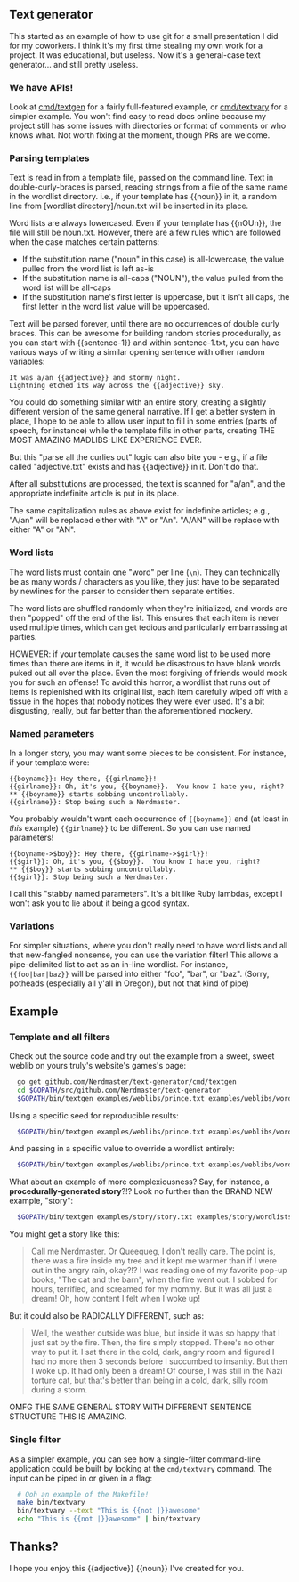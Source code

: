 Text generator
-----

This started as an example of how to use git for a small presentation I did
for my coworkers.  I think it's my first time stealing my own work for a
project.  It was educational, but useless.  Now it's a general-case text
generator... and still pretty useless.

### We have APIs!

Look at [cmd/textgen](cmd/textgen) for a fairly full-featured example, or
[cmd/textvary](cmd/textvary) for a simpler example.  You won't find easy to
read docs online because my project still has some issues with directories or
format of comments or who knows what.  Not worth fixing at the moment, though
PRs are welcome.

### Parsing templates

Text is read in from a template file, passed on the command line.  Text in
double-curly-braces is parsed, reading strings from a file of the same name in
the wordlist directory.  i.e., if your template has {{noun}} in it, a random
line from [wordlist directory]/noun.txt will be inserted in its place.

Word lists are always lowercased.  Even if your template has {{nOUn}}, the file
will still be noun.txt.  However, there are a few rules which are followed when
the case matches certain patterns:

- If the substitution name ("noun" in this case) is all-lowercase, the value
  pulled from the word list is left as-is
- If the substitution name is all-caps ("NOUN"), the value pulled from the word
  list will be all-caps
- If the substitution name's first letter is uppercase, but it isn't all caps,
  the first letter in the word list value will be uppercased.

Text will be parsed forever, until there are no occurrences of double curly
braces.  This can be awesome for building random stories procedurally, as you
can start with {{sentence-1}} and within sentence-1.txt, you can have various
ways of writing a similar opening sentence with other random variables:

    It was a/an {{adjective}} and stormy night.
    Lightning etched its way across the {{adjective}} sky.

You could do something similar with an entire story, creating a slightly
different version of the same general narrative.  If I get a better system in
place, I hope to be able to allow user input to fill in some entries (parts of
speech, for instance) while the template fills in other parts, creating THE
MOST AMAZING MADLIBS-LIKE EXPERIENCE EVER.

But this "parse all the curlies out" logic can also bite you - e.g., if a file
called "adjective.txt" exists and has {{adjective}} in it.  Don't do that.

After all substitutions are processed, the text is scanned for "a/an", and the
appropriate indefinite article is put in its place.

The same capitalization rules as above exist for indefinite articles; e.g.,
"A/an" will be replaced either with "A" or "An".  "A/AN" will be replace with
either "A" or "AN".

### Word lists

The word lists must contain one "word" per line (`\n`).  They can technically
be as many words / characters as you like, they just have to be separated by
newlines for the parser to consider them separate entities.

The word lists are shuffled randomly when they're initialized, and words are
then "popped" off the end of the list.  This ensures that each item is never
used multiple times, which can get tedious and particularly embarrassing at
parties.

HOWEVER: if your template causes the same word list to be used more times than
there are items in it, it would be disastrous to have blank words puked out all
over the place.  Even the most forgiving of friends would mock you for such an
offense!  To avoid this horror, a wordlist that runs out of items is
replenished with its original list, each item carefully wiped off with a tissue
in the hopes that nobody notices they were ever used.  It's a bit disgusting,
really, but far better than the aforementioned mockery.

### Named parameters

In a longer story, you may want some pieces to be consistent.  For instance,
if your template were:

    {{boyname}}: Hey there, {{girlname}}!
    {{girlname}}: Oh, it's you, {{boyname}}.  You know I hate you, right?
    ** {{boyname}} starts sobbing uncontrollably.
    {{girlname}}: Stop being such a Nerdmaster.

You probably wouldn't want each occurrence of `{{boyname}}` and (at least in
*this* example) `{{girlname}}` to be different.  So you can use named
parameters!

    {{boyname->$boy}}: Hey there, {{girlname->$girl}}!
    {{$girl}}: Oh, it's you, {{$boy}}.  You know I hate you, right?
    ** {{$boy}} starts sobbing uncontrollably.
    {{$girl}}: Stop being such a Nerdmaster.

I call this "stabby named parameters".  It's a bit like Ruby lambdas, except I
won't ask you to lie about it being a good syntax.

### Variations

For simpler situations, where you don't really need to have word lists and all
that new-fangled nonsense, you can use the variation filter!  This allows a
pipe-delimited list to act as an in-line wordlist.  For instance,
`{{foo|bar|baz}}` will be parsed into either "foo", "bar", or "baz".  (Sorry,
potheads (especially all y'all in Oregon), but not that kind of pipe)

Example
-----

### Template and all filters

Check out the source code and try out the example from a sweet, sweet weblib on
yours truly's website's games's page:

```bash
  go get github.com/Nerdmaster/text-generator/cmd/textgen
  cd $GOPATH/src/github.com/Nerdmaster/text-generator
  $GOPATH/bin/textgen examples/weblibs/prince.txt examples/weblibs/wordlists
```

Using a specific seed for reproducible results:

```bash
  $GOPATH/bin/textgen examples/weblibs/prince.txt examples/weblibs/wordlists --seed 5
```

And passing in a specific value to override a wordlist entirely:

```bash
  $GOPATH/bin/textgen examples/weblibs/prince.txt examples/weblibs/wordlists --value "malename:Johnny Five"
```

What about an example of more complexiousness?  Say, for instance, a
**procedurally-generated story**?!?  Look no further than the BRAND NEW
example, "story":

```bash
  $GOPATH/bin/textgen examples/story/story.txt examples/story/wordlists/
```

You might get a story like this:

> Call me Nerdmaster.  Or Queequeg, I don't really care.  The point is, there
> was a fire inside my tree and it kept me warmer than if I were out in the
> angry rain, okay?!?  I was reading one of my favorite pop-up books, "The cat
> and the barn", when the fire went out.  I sobbed for hours, terrified, and
> screamed for my mommy.  But it was all just a dream!  Oh, how content I felt
> when I woke up!

But it could also be RADICALLY DIFFERENT, such as:

> Well, the weather outside was blue, but inside it was so happy that I just
> sat by the fire.  Then, the fire simply stopped.  There's no other way to put
> it.  I sat there in the cold, dark, angry room and figured I had no more then
> 3 seconds before I succumbed to insanity.  But then I woke up.  It had only
> been a dream!  Of course, I was still in the Nazi torture cat, but that's
> better than being in a cold, dark, silly room during a storm.

OMFG THE SAME GENERAL STORY WITH DIFFERENT SENTENCE STRUCTURE THIS IS AMAZING.

### Single filter

As a simpler example, you can see how a single-filter command-line application
could be built by looking at the `cmd/textvary` command.  The input can be
piped in or given in a flag:

```bash
  # Ooh an example of the Makefile!
  make bin/textvary
  bin/textvary --text "This is {{not |}}awesome"
  echo "This is {{not |}}awesome" | bin/textvary
```

Thanks?
-----

I hope you enjoy this {{adjective}} {{noun}} I've created for you.
